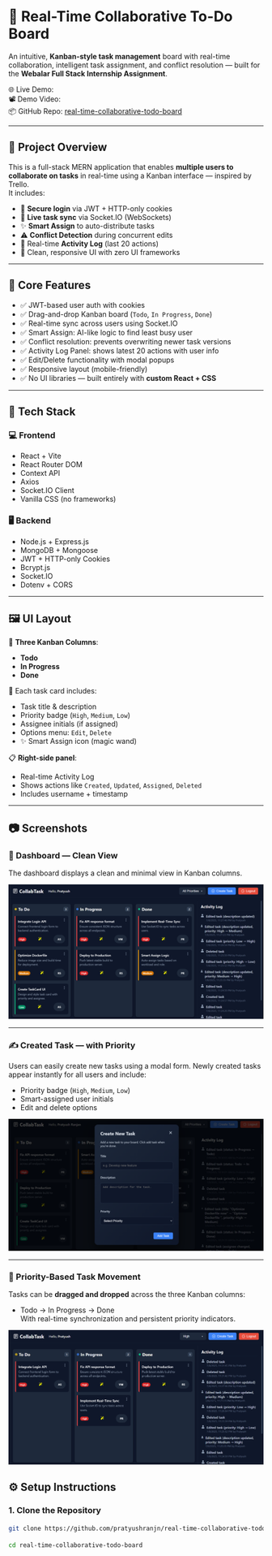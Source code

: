# 🚀 Real-Time Collaborative To-Do Board

An intuitive, **Kanban-style task management** board with real-time collaboration, intelligent task assignment, and conflict resolution — built for the **Webalar Full Stack Internship Assignment**.

🌐 Live Demo: [](#)  
📽️ Demo Video: [](#)  
📦 GitHub Repo: [real-time-collaborative-todo-board](https://github.com/pratyushranjn/real-time-collaborative-todo-board)

---

## 🧩 Project Overview

This is a full-stack MERN application that enables **multiple users to collaborate on tasks** in real-time using a Kanban interface — inspired by Trello.  
It includes:

- 🔐 **Secure login** via JWT + HTTP-only cookies  
- 🔄 **Live task sync** via Socket.IO (WebSockets)  
- ✨ **Smart Assign** to auto-distribute tasks  
- ⚠️ **Conflict Detection** during concurrent edits  
- 📃 Real-time **Activity Log** (last 20 actions)  
- 🧼 Clean, responsive UI with zero UI frameworks  

---

## 📌 Core Features

- ✅ JWT-based user auth with cookies  
- ✅ Drag-and-drop Kanban board (`Todo`, `In Progress`, `Done`)  
- ✅ Real-time sync across users using Socket.IO  
- ✅ Smart Assign: AI-like logic to find least busy user  
- ✅ Conflict resolution: prevents overwriting newer task versions  
- ✅ Activity Log Panel: shows latest 20 actions with user info  
- ✅ Edit/Delete functionality with modal popups  
- ✅ Responsive layout (mobile-friendly)  
- ✅ No UI libraries — built entirely with **custom React + CSS**

---

## 🧰 Tech Stack

### 💻 Frontend
- React + Vite
- React Router DOM
- Context API
- Axios
- Socket.IO Client
- Vanilla CSS (no frameworks)

### 🖥 Backend
- Node.js + Express.js
- MongoDB + Mongoose
- JWT + HTTP-only Cookies
- Bcrypt.js
- Socket.IO
- Dotenv + CORS

---

## 🖼️ UI Layout

🔳 **Three Kanban Columns**:
- **Todo**
- **In Progress**
- **Done**

🧾 Each task card includes:
- Task title & description
- Priority badge (`High`, `Medium`, `Low`)
- Assignee initials (if assigned)
- Options menu: `Edit`, `Delete`
- ✨ Smart Assign icon (magic wand)

📋 **Right-side panel**:
- Real-time Activity Log  
- Shows actions like `Created`, `Updated`, `Assigned`, `Deleted`  
- Includes username + timestamp

---



## 📷 Screenshots

### 🧼 Dashboard — Clean View
The dashboard displays a clean and minimal view in Kanban columns.

![Dashboard](./frontend/public/dashboard.png)

---

### ✍️ Created Task — with Priority 
Users can easily create new tasks using a modal form. Newly created tasks appear instantly for all users and include:
- Priority badge (`High`, `Medium`, `Low`)
- Smart-assigned user initials
- Edit and delete options

![Created Task](./frontend/public/createTask.png)

---

### 🔄 Priority-Based Task Movement
Tasks can be **dragged and dropped** across the three Kanban columns:
- Todo → In Progress → Done  
With real-time synchronization and persistent priority indicators.

![Priority Based Task View](./frontend/public/prority_based.png)



## ⚙️ Setup Instructions

### 1. Clone the Repository

```bash
git clone https://github.com/pratyushranjn/real-time-collaborative-todo-board.git

cd real-time-collaborative-todo-board

